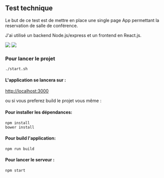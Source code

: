 ## Test technique

Le but de ce test est de mettre en place une single page App permettant la reservation de salle de conférence. 

J'ai utilisé un backend Node.js/express et un frontend en React.js.

[![](https://imgur.com/2yjel3jl.png)](https://imgur.com/2yjel3j.png) [![](https://imgur.com/Ps6T3SJl.png)](https://imgur.com/Ps6T3SJ.png)

### Pour lancer le projet
 
```
./start.sh
```

#### L'application se lancera sur :


<http://localhost:3000>


ou si vous preferez build le projet vous même :

#### Pour installer les dépendances:

```
npm install
bower install
```

#### Pour build l'application:

```
npm run build
```


#### Pour lancer le serveur :

```
npm start
```
